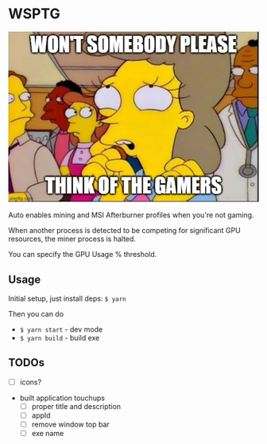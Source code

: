 # WSPTG

![57v9o2.jpg](57v9o2.jpg)

Auto enables mining and MSI Afterburner profiles when you're not gaming.

When another process is detected to be competing for significant GPU resources, the miner process is halted.

You can specify the GPU Usage % threshold.

## Usage

Initial setup, just install deps: `$ yarn`

Then you can do
- `$ yarn start` - dev mode
- `$ yarn build` - build exe


## TODOs

- [ ] icons?
- built application touchups
    - [ ] proper title and description
    - [ ] appId
    - [ ] remove window top bar
    - [ ] exe name